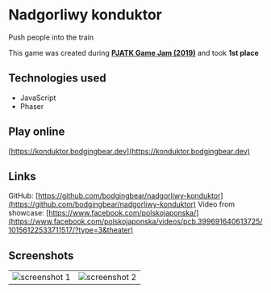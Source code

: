 # Nadgorliwy konduktor

Push people into the train

This game was created during [**PJATK Game Jam (2019)**](https://www.facebook.com/events/pjatk/game-jam-pjatk/397936107455945/) and took **1st place**

## Technologies used
* JavaScript
* Phaser

## Play online

[https://konduktor.bodgingbear.dev](https://konduktor.bodgingbear.dev)

## Links

GitHub: [https://github.com/bodgingbear/nadgorliwy-konduktor](https://github.com/bodgingbear/nadgorliwy-konduktor)
Video from showcase: [https://www.facebook.com/polskojaponska/](https://www.facebook.com/polskojaponska/videos/pcb.399691640613725/10156122533711517/?type=3&theater)

## Screenshots
| | |
|-|-|
|![screenshot 1](https://raw.githubusercontent.com/bodgingbear/nadgorliwy-konduktor/master/website/screenshot.png)|![screenshot 2](https://raw.githubusercontent.com/bodgingbear/nadgorliwy-konduktor/master/website/screenshot2.png)|
